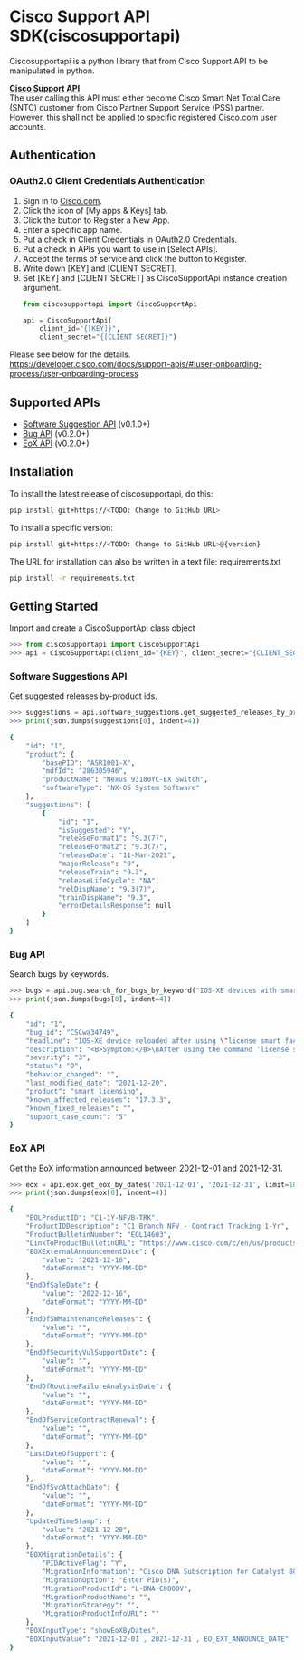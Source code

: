 # Cisco Support API SDK(ciscosupportapi)  

Ciscosupportapi is a python library that from Cisco Support API to be manipulated in python.

**[Cisco Support API](https://developer.cisco.com/docs/support-apis/)**  
The user calling this API must either become Cisco Smart Net Total Care (SNTC) customer from Cisco Partner Support Service (PSS) partner.
However, this shall not be applied to specific registered Cisco.com user accounts.

## Authentication  
### OAuth2.0 Client Credentials Authentication  

1. Sign in to [Cisco.com](https://apiconsole.cisco.com/).
2. Click the icon of [My apps & Keys] tab.
3. Click the button to Register a New App.
4. Enter a specific app name.
5. Put a check in Client Credentials in OAuth2.0 Credentials.
6. Put a check in APIs you want to use in [Select APIs].
7. Accept the terms of service and click the button to Register.
8. Write down [KEY] and [CLIENT SECRET].
9. Set [KEY] and [CLIENT SECRET] as CiscoSupportApi instance creation argument. 
    ```python
    from ciscosupportapi import CiscoSupportApi

    api = CiscoSupportApi(
        client_id="{[KEY]}",
        client_secret="{[CLIENT SECRET]}")

    ```

Please see below for the details.  
https://developer.cisco.com/docs/support-apis/#!user-onboarding-process/user-onboarding-process

## Supported APIs
- [Software Suggestion API](https://developer.cisco.com/docs/support-apis/#!software-suggestion) (v0.1.0+)
- [Bug API](https://developer.cisco.com/docs/support-apis/#!bug) (v0.2.0+)
- [EoX API](https://developer.cisco.com/docs/support-apis/#!eox) (v0.2.0+)

## Installation  
To install the latest release of ciscosupportapi, do this:
```sh
pip install git+https://<TODO: Change to GitHub URL>
```

To install a specific version:  
```sh
pip install git+https://<TODO: Change to GitHub URL>@{version}
```

The URL for installation can also be written in a text file:
requirements.txt
``` sh
pip install -r requirements.txt
```

## Getting Started  
Import and create a CiscoSupportApi class object
```python
>>> from ciscosupportapi import CiscoSupportApi
>>> api = CiscoSupportApi(client_id="{KEY}", client_secret="{CLIENT_SECRET}")
```

### Software Suggestions API  
Get suggested releases by-product ids.
```python
>>> suggestions = api.software_suggestions.get_suggested_releases_by_product_ids(["ASR1001-X", "C4KX-NM-8SFP+", "WS-F4531"])
>>> print(json.dumps(suggestions[0], indent=4))
```

```sh
{
    "id": "1",
    "product": {
        "basePID": "ASR1001-X",
        "mdfId": "286305946",
        "productName": "Nexus 93180YC-EX Switch",
        "softwareType": "NX-OS System Software"
    },
    "suggestions": [
        {
            "id": "1",
            "isSuggested": "Y",
            "releaseFormat1": "9.3(7)",
            "releaseFormat2": "9.3(7)",
            "releaseDate": "11-Mar-2021",
            "majorRelease": "9",
            "releaseTrain": "9.3",
            "releaseLifeCycle": "NA",
            "relDispName": "9.3(7)",
            "trainDispName": "9.3",
            "errorDetailsResponse": null
        }
    ]
}
```

### Bug API  
Search bugs by keywords.
```python
>>> bugs = api.bug.search_for_bugs_by_keyword("IOS-XE devices with smart licensing", status="O", sort_by="severity", limit=10)
>>> print(json.dumps(bugs[0], indent=4))
```

```sh
{
    "id": "1",
    "bug_id": "CSCwa34749",
    "headline": "IOS-XE device reloaded after using \"license smart factory reset\"",
    "description": "<B>Symptom:</B>\nAfter using the command 'license smart factory reset' the device reloaded by itself generating crashfiles and corefiles.\n\n<B>Conditions:</B>\nThe issue has been identified in IOS-XE devices with smart licensing using policy feature.\nThis feature is present in most IOS-XE devices from 17.3.2 version.\nIn smart licensing feature codes (previous 17.3.2), the unexpected reload has not been documented, however at this point it is not discarded.\n\n<B>Workaround:</B>\nThere is no workaround at this time.\nThe device is recovered by itself after the reboot.\n\n<B>Further Problem Description:</B>\nTo confirm that the unexpected reload is related to this defect a TAC case can be opened with the crashfile and core files from the event.\n",
    "severity": "3",
    "status": "O",
    "behavior_changed": "",
    "last_modified_date": "2021-12-20",
    "product": "smart_licensing",
    "known_affected_releases": "17.3.3",
    "known_fixed_releases": "",
    "support_case_count": "5"
}
```

### EoX API  
Get the EoX information announced between 2021-12-01 and 2021-12-31.
```python
>>> eox = api.eox.get_eox_by_dates('2021-12-01', '2021-12-31', limit=10, eox_attrib='EO_EXT_ANNOUNCE_DATE')
>>> print(json.dumps(eox[0], indent=4))
```

```sh
{
    "EOLProductID": "C1-1Y-NFVB-TRK",
    "ProductIDDescription": "C1 Branch NFV - Contract Tracking 1-Yr",
    "ProductBulletinNumber": "EOL14603",
    "LinkToProductBulletinURL": "https://www.cisco.com/c/en/us/products/collateral/routers/cloud-services-router-1000v-series/integrated-services-virtual-router-eol.html",
    "EOXExternalAnnouncementDate": {
        "value": "2021-12-16",
        "dateFormat": "YYYY-MM-DD"
    },
    "EndOfSaleDate": {
        "value": "2022-12-16",
        "dateFormat": "YYYY-MM-DD"
    },
    "EndOfSWMaintenanceReleases": {
        "value": "",
        "dateFormat": "YYYY-MM-DD"
    },
    "EndOfSecurityVulSupportDate": {
        "value": "",
        "dateFormat": "YYYY-MM-DD"
    },
    "EndOfRoutineFailureAnalysisDate": {
        "value": "",
        "dateFormat": "YYYY-MM-DD"
    },
    "EndOfServiceContractRenewal": {
        "value": "",
        "dateFormat": "YYYY-MM-DD"
    },
    "LastDateOfSupport": {
        "value": "",
        "dateFormat": "YYYY-MM-DD"
    },
    "EndOfSvcAttachDate": {
        "value": "",
        "dateFormat": "YYYY-MM-DD"
    },
    "UpdatedTimeStamp": {
        "value": "2021-12-20",
        "dateFormat": "YYYY-MM-DD"
    },
    "EOXMigrationDetails": {
        "PIDActiveFlag": "Y",
        "MigrationInformation": "Cisco DNA Subscription for Catalyst 8000V",
        "MigrationOption": "Enter PID(s)",
        "MigrationProductId": "L-DNA-C8000V",
        "MigrationProductName": "",
        "MigrationStrategy": "",
        "MigrationProductInfoURL": ""
    },
    "EOXInputType": "showEoXByDates",
    "EOXInputValue": "2021-12-01 , 2021-12-31 , EO_EXT_ANNOUNCE_DATE"
}
```
